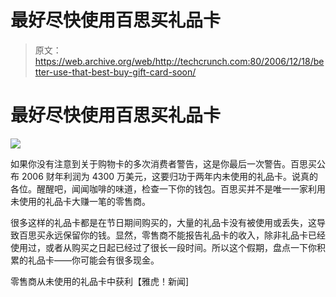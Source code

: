 # 最好尽快使用百思买礼品卡

> 原文：<https://web.archive.org/web/http://techcrunch.com:80/2006/12/18/better-use-that-best-buy-gift-card-soon/>

# 最好尽快使用百思买礼品卡

![](img/983173b9391fc239934ab7dea5297c4f.png)

如果你没有注意到关于购物卡的多次消费者警告，这是你最后一次警告。百思买公布 2006 财年利润为 4300 万美元，这要归功于两年内未使用的礼品卡。说真的各位。醒醒吧，闻闻咖啡的味道，检查一下你的钱包。百思买并不是唯一一家利用未使用的礼品卡大赚一笔的零售商。

很多这样的礼品卡都是在节日期间购买的，大量的礼品卡没有被使用或丢失，这导致百思买永远保留你的钱。显然，零售商不能报告礼品卡的收入，除非礼品卡已经使用过，或者从购买之日起已经过了很长一段时间。所以这个假期，盘点一下你积累的礼品卡——你可能会有很多现金。

零售商从未使用的礼品卡中获利【雅虎！新闻]